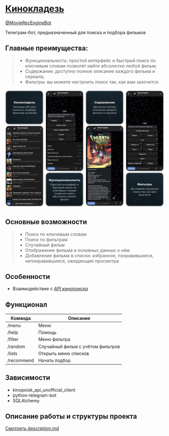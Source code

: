 # [Кинокладезь](https://t.me/MovieRecEngineBot)
[@MovieRecEngineBot](https://t.me/MovieRecEngineBot)

Телеграм-бот, предназначенный для поиска и подбора фильмов

## Главные преимущества:

> - Функциональность: простой интерфейс и быстрый поиск по ключевым словам позволят найти абсолютно любой фильм;
> - Содержание: доступно полное описание каждого фильма и сериала;
> - Фильтры: вы можете настроить поиск так, как вам захочется.

![ad](screenshots/readme.png)

## Основные возможности

> - Поиск по ключевым словам
> - Поиск по фильтрам
> - Случайный фильм
> - Отображение фильма и основных данных о нём
> - Добавление фильма в списки: избранное, понравившиеся, непонравившиеся, ожидающие просмотра

## Особенности

* Взаимодействие с [*API кинопоиска*](https://kinopoiskapiunofficial.tech/)

## Функционал

| Команда     | Описание                           |
|-------------|------------------------------------|
| /menu       | Меню                               |
| /help       | Помощь                             |
| /filter     | Меню фильтра                       |
| /random     | Случайный фильм с учётом фильтров  |
| /lists      | Открыть меню списков               |
| /recommend  | Начать подбор                      |

## Зависимости

* kinopoisk_api_unofficial_client
* python-telegram-bot
* SQLAlchemy

## Описание работы и структуры проекта

[Смотреть description.md](description.md)